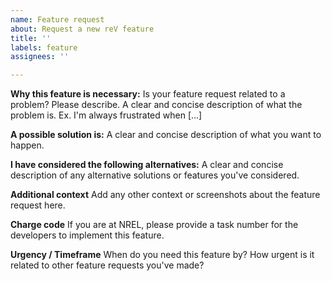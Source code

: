 ```yaml
---
name: Feature request
about: Request a new reV feature
title: ''
labels: feature
assignees: ''

---
```


**Why this feature is necessary:**
Is your feature request related to a problem? Please describe. A clear and concise description of what the problem is. Ex. I'm always frustrated when [...]

**A possible solution is:**
A clear and concise description of what you want to happen.

**I have considered the following alternatives:**
A clear and concise description of any alternative solutions or features you've considered.

**Additional context**
Add any other context or screenshots about the feature request here.

**Charge code**
If you are at NREL, please provide a task number for the developers to implement this feature.

**Urgency / Timeframe**
When do you need this feature by? How urgent is it related to other feature requests you've made?
